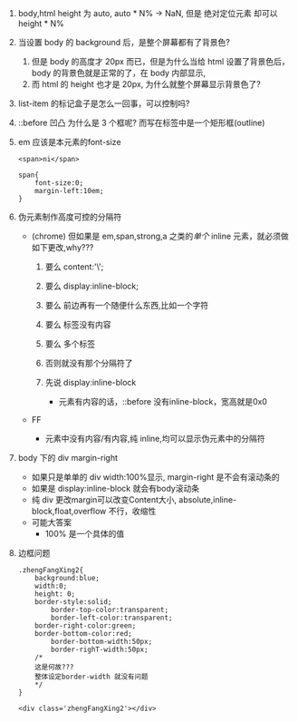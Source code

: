 1. body,html height 为 auto, auto * N% →    NaN, 但是 绝对定位元素 却可以 height * N%

1. 当设置 body 的 background 后，是整个屏幕都有了背景色?
    1. 但是 body 的高度才 20px 而已，但是为什么当给 html 设置了背景色后，body 的背景色就是正常的了，在 body 内部显示, 
    1. 而 html 的 height 也才是 20px, 为什么就整个屏幕显示背景色了?

1. list-item 的标记盒子是怎么一回事，可以控制吗?

1. ::before 凹凸 为什么是 3 个框呢? 而写在标签中是一个矩形框(outline)

1. em 应该是本元素的font-size

    ```
    <span>ni</span>

    span{
        font-size:0;
        margin-left:10em;
    }

1. 伪元素制作高度可控的分隔符
    * (chrome) 但如果是 em,span,strong,a 之类的*单个* inline 元素，就必须做如下更改,why???
        1. 要么 content:'\\';
        1. 要么 display:inline-block;
        1. 要么 前边再有一个随便什么东西,比如一个字符
        1. 要么 标签没有内容
        1. 要么 多个标签

        1. 否则就没有那个分隔符了        

        1. 先说 display:inline-block
            * 元素有内容的话，::before 没有inline-block，宽高就是0x0

    * FF 
        * 元素中没有内容/有内容,纯 inline,均可以显示伪元素中的分隔符 

1. body 下的 div margin-right
    * 如果只是单单的 div width:100%显示, margin-right 是不会有滚动条的
    * 如果是 display:inline-block 就会有body滚动条
    * 纯 div 更改margin可以改变Content大小, absolute,inline-block,float,overflow 不行，收缩性
    * 可能大答案
        * 100% 是一个具体的值

1. 边框问题
    
    ```
    .zhengFangXing2{
        background:blue;
        width:0;
        height: 0;
        border-style:solid;
            border-top-color:transparent;
            border-left-color:transparent;
        border-right-color:green;
        border-bottom-color:red;
            border-bottom-width:50px;
            border-righT-width:50px;
        /*
        这是何故???
        整体设定border-width 就没有问题
        */
    }

    <div class='zhengFangXing2'></div>
    ```


